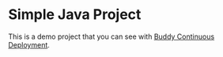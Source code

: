# Simple Java Project
This is a demo project that you can see with [Buddy Continuous Deployment](https://buddy.works).
